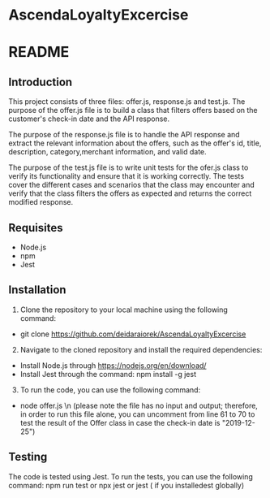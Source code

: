 ﻿# AscendaLoyaltyExcercise
# README

## Introduction
This project consists of three files: offer.js, response.js and test.js. The purpose of the offer.js file is to build a class that filters offers based on the customer's check-in date and the API response.

The purpose of the response.js file is to handle the API response and extract the relevant information about the offers, such as the offer's id, title, description, category,merchant information, and valid date.

The purpose of the test.js file is to write unit tests for the ofer.js class to verify its functionality and ensure that it is working correctly. The tests cover the different cases and scenarios that the class may encounter and verify that the class filters the offers as expected and returns the correct modified response.

## Requisites
* Node.js
* npm
* Jest

## Installation

1. Clone the repository to your local machine using the following command:
* git clone https://github.com/deidaraiorek/AscendaLoyaltyExcercise

2. Navigate to the cloned repository and install the required dependencies: 
* Install Node.js through https://nodejs.org/en/download/
* Install Jest through the command: npm install -g jest

3. To run the code, you can use the following command:
* node offer.js \n
(please note the file has no input and output; therefore, in order to run this file alone, you can uncomment from line 61 to 70 to test the result of the Offer class in case the check-in date is "2019-12-25")

## Testing
The code is tested using Jest. To run the tests, you can use the following command:
npm run test
or
npx jest
or 
jest ( if you installedest globally)


